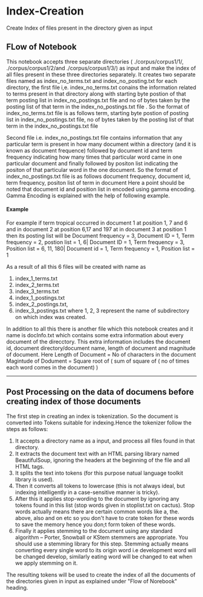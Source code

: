 # Index-Creation
 Create Index of files present in the directory given as input

## FLow of Notebook
This notebook accepts three separate directories ( ./corpus/corpus1/1/, ./corpus/corpus1/2/and ./corpus/corpus1/3/) as input and make the index of all files present in these three directories separately. It creates two separate files named as index_no_terms.txt and index_no_posting.txt for each directory, the first file i,e. index_no_terms.txt conains the information related to terms present in that directory along with starting byte postion of that term posting list in index_no_postings.txt file and no of bytes taken by the posting list of that term in the index_no_postings.txt file . So the format of index_no_terms.txt file is as follows
                   term, starting byte postion of posting list in index_no_postings.txt file, no of bytes taken by the posting list of that term in the index_no_postings.txt file

Second file i.e. index_no_postings.txt file contains information that any particular term is present in how many document within a directory (and it is known as document frequence) followed by document id and term frequency indicating how many times that particular word came in one particular document and finally followed by positon list indicating the positon of that particular word in the one document. So the format of index_no_postings.txt file is as follows
                   document frequency, document id, term frequency, positon list of term in document
Here a point should be noted that document id and position list in encoded using gamma encoding. Gamma Encoding is explained with the help of following example.
   #### Example
   For example if term tropical occurred in document 1 at position 1, 7 and 6 and in document 2 at position 6,17 and 197 at in document 3 at position 1 then its posting list will 
   be
        Document frequency = 3, Document ID = 1, Term frequency = 2, postion list =  1, 6|  Document ID = 1, Term frequency = 3, Position list = 6, 11, 180| Document id = 1, 
        Term frequency = 1, Position list = 1

As a result of all this 6 files will be created with name as 
1) index_1_terms.txt
2) index_2_terms.txt
3) index_3_terms.txt
4) index_1_postings.txt
5) index_2_postings.txt,
6) index_3_postings.txt
where 1, 2, 3 represent the name of subdirectory on which index was created.

In addition to all this there is another file which this notebook creates and it name is docInfo.txt which contains some extra information about every document of the direcctory. This extra information includes the document id, document directory/document name, length of document and magnitude of document.
                Here 
                          Length of Document = No of characters in the document
                          Magintude of Dodument = Square root of ( sum of square of ( no of times each word comes in the document) )
_________________________________________________________________________________________________________________________________________________________________________________

## Post Processing on the data of documens before creating index of those documents
The first step in creating an index is tokenization. So the document is converted into Tokens suitable for indexing.Hence the tokenizer follow the steps as follows:
1) It accepts a directory name as a input, and process all files found in that directory.
2) It extracts the document text with an HTML parsing library named BeautifulSoup, ignoring the headers at the beginning of the file and all HTML tags.
3) It splits the text into tokens (for this purpose natual language toolkit library is used).
4) Then it converts all tokens to lowercase (this is not always ideal, but indexing intelligently in a case-sensitive manner is tricky).
5) After this it applies stop-wording to the document by ignoring any tokens found in this list (stop words given in stoplist.txt on cactus). Stop words actually means 
   there are certain common words like a, the. above, also and on etc so you don't have to crate token for these words to save the memory hence you don;t form token of these 
   words.
6) Finally it applies stemming to the document using any standard algorithm – Porter, Snowball or KStem stemmers are appropriate. You should use a stemming library for this 
   step. Stemming actually means converting every single word to its origin word i.e development word will be changed develop, similarly eating word will be changed to eat when
   we apply stemming on it.

The resulting tokens will be used to create the index of all the documents of the directories given in input as explained under "Flow of Norebook" heading.
